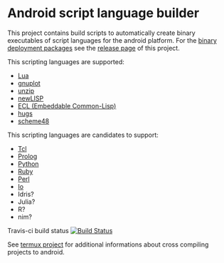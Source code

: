 # Android script language builder
This project contains build scripts to automatically create binary executables of script languages for the android platform.
For the [binary deployment packages](https://github.com/mneuroth/AndroidScriptLanguageBuilder/releases) see the [release page](https://github.com/mneuroth/AndroidScriptLanguageBuilder/releases) of this project.

This scripting languages are supported:
- [Lua](https://www.lua.org/)
- [gnuplot](http://gnuplot.info/)
- [unzip](http://infozip.sourceforge.net/UnZip.html)
- [newLISP](http://www.newlisp.org/)
- [ECL (Embeddable Common-Lisp)](https://common-lisp.net/project/ecl/)
- [hugs](https://www.haskell.org/hugs/)
- [scheme48](http://s48.org/)

This scripting languages are candidates to support: 
- [Tcl](https://www.tcl-lang.org/)
- [Prolog](http://swi-prolog.org)
- [Python](https://www.python.org/)
- [Ruby](https://www.ruby-lang.org)
- [Perl](https://www.perl.org/)
- [Io](http://iolanguage.com/)
- Idris?
- Julia?
- R?
- nim?

Travis-ci build status [![Build Status](https://travis-ci.org/mneuroth/androidscriptlanguagebuilder.svg?branch=master)](https://travis-ci.org/mneuroth/androidscriptlanguagebuilder)

See [termux project](https://github.com/termux/) for additional informations about cross compiling projects to android.
